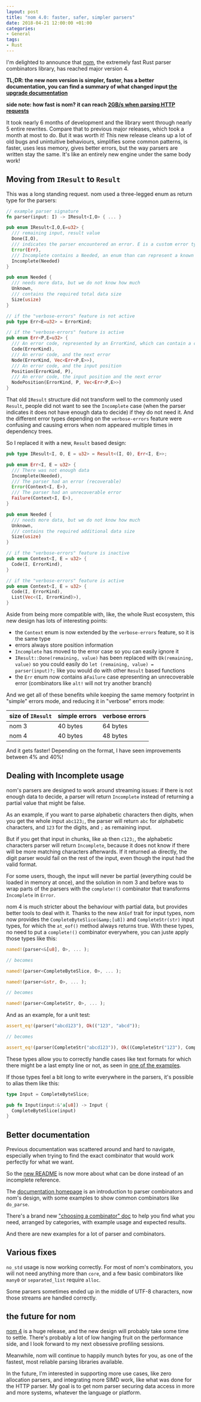 ```yaml
---
layout: post
title: "nom 4.0: faster, safer, simpler parsers"
date: 2018-04-21 12:00:00 +01:00
categories:
- General
tags:
- Rust
---
```


I'm delighted to announce that [nom](https://github.com/geal/nom), the extremely
fast Rust parser combinators library, has reached major version 4.

**TL;DR: the new nom version is simpler, faster, has a better documentation, you can
find a summary of what changed input
[the upgrade documentation](https://github.com/Geal/nom/blob/master/doc/upgrading_to_nom_4.md)**

**side note: how fast is nom? it can reach [2GB/s when parsing HTTP requests](https://github.com/Geal/parser_benchmarks/tree/master/http)**

It took nearly 6 months of development and the library went through nearly 5
entire rewrites. Compare that to previous major releases, which took a month at
most to do. But it was worth it! This new release cleans up a lot of old bugs
and unintuitive behaviours, simplifies some common patterns, is faster, uses less
memory, gives better errors, but the way parsers are written stay the same.
It's like an entirely new engine under the same body work!

## Moving from `IResult` to `Result`

This was a long standing request. nom used a three-legged enum as return type for the parsers:

```rust
// example parser signature
fn parser(input: I) -> IResult<I,O> { ... }

pub enum IResult<I,O,E=u32> {
  /// remaining input, result value
  Done(I,O),
  /// indicates the parser encountered an error. E is a custom error type you can redefine
  Error(Err),
  /// Incomplete contains a Needed, an enum than can represent a known quantity of input data, or unknown
  Incomplete(Needed)
}

pub enum Needed {
  /// needs more data, but we do not know how much
  Unknown,
  /// contains the required total data size
  Size(usize)
}

// if the "verbose-errors" feature is not active
pub type Err<E=u32> = ErrorKind;

// if the "verbose-errors" feature is active
pub enum Err<P,E=u32> {
  /// An error code, represented by an ErrorKind, which can contain a custom error code represented by E
  Code(ErrorKind),
  /// An error code, and the next error
  Node(ErrorKind, Vec<Err<P,E>>),
  /// An error code, and the input position
  Position(ErrorKind, P),
  /// An error code, the input position and the next error
  NodePosition(ErrorKind, P, Vec<Err<P,E>>)
}
```

That old `IResult` structure did not transform well to the commonly used `Result`,
people did not want to see the `Incomplete` case (when the parser indicates it does
not have enough data to decide) if they do not need it. And the different error types
depending on the `verbose-errors` feature were confusing and causing errors when nom
appeared multiple times in dependency trees.

So I replaced it with a new, `Result` based design:

```rust
pub type IResult<I, O, E = u32> = Result<(I, O), Err<I, E>>;

pub enum Err<I, E = u32> {
  /// There was not enough data
  Incomplete(Needed),
  /// The parser had an error (recoverable)
  Error(Context<I, E>),
  /// The parser had an unrecoverable error
  Failure(Context<I, E>),
}

pub enum Needed {
  /// needs more data, but we do not know how much
  Unknown,
  /// contains the required additional data size
  Size(usize)
}

// if the "verbose-errors" feature is inactive
pub enum Context<I, E = u32> {
  Code(I, ErrorKind),
}

// if the "verbose-errors" feature is active
pub enum Context<I, E = u32> {
  Code(I, ErrorKind),
  List(Vec<(I, ErrorKind)>),
}
```


Aside from being more compatible with, like, the whole Rust ecosystem, this new design
has lots of interesting points:

- the `Context` enum is now extended by the `verbose-errors` feature, so it is the same type
- errors always store position information
- `Incomplete` has moved to the error case so you can easily ignore it
- `IResult::Done(remaining, value)` has been replaced with `Ok(remaining, value)` so you could easily do `let (remaining, value) = parser(input)?;` like you would do with other `Result` based functions
- the `Err` enum now contains a`Failure` case epresenting an unrecoverable error (combinators like `alt!` will not try another branch)

And we get all of these benefits while keeping the same memory footprint in "simple" errors mode,
and reducing it in "verbose" errors mode:

| size of `IResult` | simple errors | verbose errors |
|---|---|---|
| nom 3 | 40 bytes | 64 bytes |
| nom 4 | 40 bytes | 48 bytes |

And it gets faster! Depending on the format, I have seen improvements between 4% and 40%!

## Dealing with Incomplete usage

nom's parsers are designed to work around streaming issues: if there is not enough data to decide, a
parser will return `Incomplete` instead of returning a partial value that might be false.

As an example, if you want to parse alphabetic characters then digits, when you get the whole input
`abc123;`, the parser will return `abc` for alphabetic characters, and `123` for the digits, and `;`
as remaining input.

But if you get that input in chunks, like `ab` then `c123;`, the alphabetic characters parser will
return `Incomplete`, because it does not know if there will be more matching characters afterwards.
If it returned `ab` directly, the digit parser would fail on the rest of the input, even though the
input had the valid format.

For some users, though, the input will never be partial (everything could be loaded in memory at once),
and the solution in nom 3 and before was to wrap parts of the parsers with the `complete!()` combinator
that transforms `Incomplete` in `Error`.

nom 4 is much stricter about the behaviour with partial data, but provides better tools to deal with it.
Thanks to the new `AtEof` trait for input types, nom now provides the `CompleteByteSlice(&amp;[u8])` and
`CompleteStr(str)` input types, for which the `at_eof()` method always returns true.
With these types, no need to put a `complete!()` combinator everywhere, you can juste apply those types
like this:

```rust
named!(parser<&[u8], O>, ... );

// becomes

named!(parser<CompleteByteSlice, O>, ... );
```

```rust
named!(parser<&str, O>, ... );

// becomes

named!(parser<CompleteStr, O>, ... );
```

And as an example, for a unit test:

```rust
assert_eq!(parser("abcd123"), Ok(("123", "abcd"));

// becomes

assert_eq!(parser(CompleteStr("abcd123")), Ok((CompleteStr("123"), CompleteStr("abcd")));
```

These types allow you to correctly handle cases like text formats for which there might be a last
empty line or not, as seen in [one of the examples](https://github.com/Geal/nom/blob/87d837006467aebcdb0c37621da874a56c8562b5/tests/multiline.rs).

If those types feel a bit long to write everywhere in the parsers, it's possible
to alias them like this:

```rust
type Input = CompleteByteSlice;

pub fn Input(input:&'a[u8]) -> Input {
  CompleteByteSlice(input)
}
```

## Better documentation

Previous documentation was scattered around and hard to navigate, especially
when trying to find the exact combinator that would work perfectly for what we
want.

So the [new README](https://github.com/Geal/nom/blob/master/README.md) is now
more about what can be done instead of an incomplete reference.

The [documentation homepage](https://docs.rs/nom) is an introduction to parser
combinators and nom's design, with some examples to show common combinators
like `do_parse`.

There's a brand new ["choosing a combinator" doc](https://github.com/Geal/nom/blob/master/doc/choosing_a_combinator.md)
to help you find what you need, arranged by categories, with example usage
and expected results.

And there are new examples for a lot of parser and combinators.

## Various fixes

`no_std` usage is now working correctly. For most of nom's combinators, you
will not need anything more than `core`, and a few basic combinators like
`many0` or `separated_list` require `alloc`.

Some parsers sometimes ended up in the middle of UTF-8 characters, now those
streams are handled correctly.

## the future for nom

[nom 4](https://github.com/geal/nom) is a huge release, and the new design
will probably take some time to settle. There's probably a lot of low hanging
fruit on the performance side, and I look forward to my next obsessive
profiling sessions.

Meanwhile, nom will continue to happily munch bytes for you, as one of the
fastest, most reliable parsing libraries available.

In the future, I'm interested in supporting more use cases, like zero
allocation parsers, and integrating more SIMD work, like what was done for
the HTTP parser. My goal is to get nom parser securing data access in more
and more systems, whatever the language or platform.

